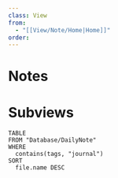 ```yaml
---
class: View
from:
  - "[[View/Note/Home|Home]]"
order:
---
```

# Notes

# Subviews

```dataview
TABLE
FROM "Database/DailyNote"
WHERE
  contains(tags, "journal")
SORT
  file.name DESC
```
